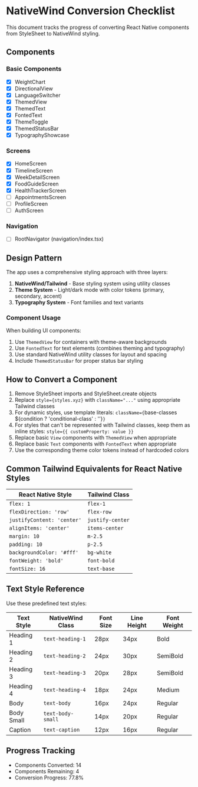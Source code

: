 # NativeWind Conversion Checklist

This document tracks the progress of converting React Native components from StyleSheet to NativeWind styling.

## Components

### Basic Components

- [x] WeightChart
- [x] DirectionalView
- [x] LanguageSwitcher
- [x] ThemedView
- [x] ThemedText
- [x] FontedText
- [x] ThemeToggle
- [x] ThemedStatusBar
- [x] TypographyShowcase

### Screens

- [x] HomeScreen
- [x] TimelineScreen
- [x] WeekDetailScreen
- [x] FoodGuideScreen
- [x] HealthTrackerScreen
- [ ] AppointmentsScreen
- [ ] ProfileScreen
- [ ] AuthScreen

### Navigation

- [ ] RootNavigator (navigation/index.tsx)

## Design Pattern

The app uses a comprehensive styling approach with three layers:

1. **NativeWind/Tailwind** - Base styling system using utility classes
2. **Theme System** - Light/dark mode with color tokens (primary, secondary, accent)
3. **Typography System** - Font families and text variants

### Component Usage

When building UI components:

1. Use `ThemedView` for containers with theme-aware backgrounds
2. Use `FontedText` for text elements (combines theming and typography)
3. Use standard NativeWind utility classes for layout and spacing
4. Include `ThemedStatusBar` for proper status bar styling

## How to Convert a Component

1. Remove StyleSheet imports and StyleSheet.create objects
2. Replace `style={styles.xyz}` with `className="..."` using appropriate Tailwind classes
3. For dynamic styles, use template literals: `className={`base-classes ${condition ? 'conditional-class' : ''}`}`
4. For styles that can't be represented with Tailwind classes, keep them as inline styles: `style={{ customProperty: value }}`
5. Replace basic `View` components with `ThemedView` when appropriate
6. Replace basic `Text` components with `FontedText` when appropriate
7. Use the corresponding theme color tokens instead of hardcoded colors

## Common Tailwind Equivalents for React Native Styles

| React Native Style         | Tailwind Class   |
| -------------------------- | ---------------- |
| `flex: 1`                  | `flex-1`         |
| `flexDirection: 'row'`     | `flex-row`       |
| `justifyContent: 'center'` | `justify-center` |
| `alignItems: 'center'`     | `items-center`   |
| `margin: 10`               | `m-2.5`          |
| `padding: 10`              | `p-2.5`          |
| `backgroundColor: '#fff'`  | `bg-white`       |
| `fontWeight: 'bold'`       | `font-bold`      |
| `fontSize: 16`             | `text-base`      |

## Text Style Reference

Use these predefined text styles:

| Text Style | NativeWind Class  | Font Size | Line Height | Font Weight |
| ---------- | ----------------- | --------- | ----------- | ----------- |
| Heading 1  | `text-heading-1`  | 28px      | 34px        | Bold        |
| Heading 2  | `text-heading-2`  | 24px      | 30px        | SemiBold    |
| Heading 3  | `text-heading-3`  | 20px      | 28px        | SemiBold    |
| Heading 4  | `text-heading-4`  | 18px      | 24px        | Medium      |
| Body       | `text-body`       | 16px      | 24px        | Regular     |
| Body Small | `text-body-small` | 14px      | 20px        | Regular     |
| Caption    | `text-caption`    | 12px      | 16px        | Regular     |

## Progress Tracking

- Components Converted: 14
- Components Remaining: 4
- Conversion Progress: 77.8%
